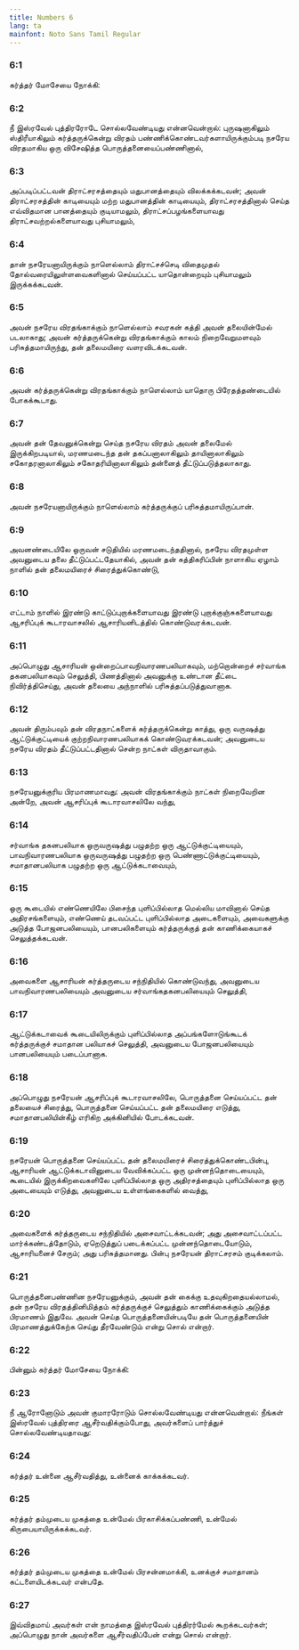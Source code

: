 ```yaml
---
title: Numbers 6
lang: ta
mainfont: Noto Sans Tamil Regular
---
```


###  6:1

கர்த்தர் மோசேயை நோக்கி:

###  6:2

நீ இஸ்ரவேல் புத்திரரோடே சொல்லவேண்டியது என்னவென்றால்: புருஷனாகிலும் ஸ்திரீயாகிலும் கர்த்தருக்கென்று விரதம் பண்ணிக்கொண்டவர்களாயிருக்கும்படி நசரேய விரதமாகிய ஒரு விசேஷித்த பொருத்தனையைப்பண்ணினால்,

###  6:3

அப்படிப்பட்டவன் திராட்சரசத்தையும் மதுபானத்தையும் விலக்கக்கடவன்; அவன் திராட்சரசத்தின் காடியையும் மற்ற மதுபானத்தின் காடியையும், திராட்சரசத்தினால் செய்த எவ்விதமான பானத்தையும் குடியாமலும், திராட்சப்பழங்களையாவது திராட்சவற்றல்களையாவது புசியாமலும்,

###  6:4

தான் நசரேயனாயிருக்கும் நாளெல்லாம் திராட்சச்செடி விதைமுதல் தோல்வரையிலுள்ளவைகளினால் செய்யப்பட்ட யாதொன்றையும் புசியாமலும் இருக்கக்கடவன்.

###  6:5

அவன் நசரேய விரதங்காக்கும் நாளெல்லாம் சவரகன் கத்தி அவன் தலையின்மேல் படலாகாது; அவன் கர்த்தருக்கென்று விரதங்காக்கும் காலம் நிறைவேறுமளவும் பரிசுத்தமாயிருந்து, தன் தலைமயிரை வளரவிடக்கடவன்.

###  6:6

அவன் கர்த்தருக்கென்று விரதங்காக்கும் நாளெல்லாம் யாதொரு பிரேதத்தண்டையில் போகக்கூடாது.

###  6:7

அவன் தன் தேவனுக்கென்று செய்த நசரேய விரதம் அவன் தலைமேல் இருக்கிறபடியால், மரணமடைந்த தன் தகப்பனாலாகிலும் தாயினாலாகிலும் சகோதரனாலாகிலும் சகோதரியினாலாகிலும் தன்னைத் தீட்டுப்படுத்தலாகாது.

###  6:8

அவன் நசரேயனாயிருக்கும் நாளெல்லாம் கர்த்தருக்குப் பரிசுத்தமாயிருப்பான்.

###  6:9

அவனண்டையிலே ஒருவன் சடுதியில் மரணமடைந்ததினால், நசரேய விரதமுள்ள அவனுடைய தலை தீட்டுப்பட்டதேயாகில், அவன் தன் சுத்திகரிப்பின் நாளாகிய ஏழாம் நாளில் தன் தலைமயிரைச் சிரைத்துக்கொண்டு,

###  6:10

எட்டாம் நாளில் இரண்டு காட்டுப்புறாக்களையாவது இரண்டு புறாக்குஞ்சுகளையாவது ஆசரிப்புக் கூடாரவாசலில் ஆசாரியனிடத்தில் கொண்டுவரக்கடவன்.

###  6:11

அப்பொழுது ஆசாரியன் ஒன்றைப்பாவநிவாரணபலியாகவும், மற்றொன்றைச் சர்வாங்க தகனபலியாகவும் செலுத்தி, பிணத்தினால் அவனுக்கு உண்டான தீட்டை நிவிர்த்திசெய்து, அவன் தலையை அந்நாளில் பரிசுத்தப்படுத்துவானாக.

###  6:12

அவன் திரும்பவும் தன் விரதநாட்களைக் கர்த்தருக்கென்று காத்து, ஒரு வருஷத்து ஆட்டுக்குட்டியைக் குற்றநிவாரணபலியாகக் கொண்டுவரக்கடவன்; அவனுடைய நசரேய விரதம் தீட்டுப்பட்டதினால் சென்ற நாட்கள் விருதாவாகும்.

###  6:13

நசரேயனுக்குரிய பிரமாணமாவது: அவன் விரதங்காக்கும் நாட்கள் நிறைவேறின அன்றே, அவன் ஆசரிப்புக் கூடாரவாசலிலே வந்து,

###  6:14

சர்வாங்க தகனபலியாக ஒருவருஷத்து பழுதற்ற ஒரு ஆட்டுக்குட்டியையும், பாவநிவாரணபலியாக ஒருவருஷத்து பழுதற்ற ஒரு பெண்ணாட்டுக்குட்டியையும், சமாதானபலியாக பழுதற்ற ஒரு ஆட்டுக்கடாவையும்,

###  6:15

ஒரு கூடையில் எண்ணெயிலே பிசைந்த புளிப்பில்லாத மெல்லிய மாவினால் செய்த அதிரசங்களையும், எண்ணெய் தடவப்பட்ட புளிப்பில்லாத அடைகளையும், அவைகளுக்கு அடுத்த போஜனபலியையும், பானபலிகளையும் கர்த்தருக்குத் தன் காணிக்கையாகச் செலுத்தக்கடவன்.

###  6:16

அவைகளை ஆசாரியன் கர்த்தருடைய சந்நிதியில் கொண்டுவந்து, அவனுடைய பாவநிவாரணபலியையும் அவனுடைய சர்வாங்கதகனபலியையும் செலுத்தி,

###  6:17

ஆட்டுக்கடாவைக் கூடையிலிருக்கும் புளிப்பில்லாத அப்பங்களோடுங்கூடக் கர்த்தருக்குச் சமாதான பலியாகச் செலுத்தி, அவனுடைய போஜனபலியையும் பானபலியையும் படைப்பானாக.

###  6:18

அப்பொழுது நசரேயன் ஆசரிப்புக் கூடாரவாசலிலே, பொருத்தனை செய்யப்பட்ட தன் தலையைச் சிரைத்து, பொருத்தனை செய்யப்பட்ட தன் தலைமயிரை எடுத்து, சமாதானபலியின்கீழ் எரிகிற அக்கினியில் போடக்கடவன்.

###  6:19

நசரேயன் பொருத்தனை செய்யப்பட்ட தன் தலைமயிரைச் சிரைத்துக்கொண்டபின்பு, ஆசாரியன் ஆட்டுக்கடாவினுடைய வேவிக்கப்பட்ட ஒரு முன்னந்தொடையையும், கூடையில் இருக்கிறவைகளிலே புளிப்பில்லாத ஒரு அதிரசத்தையும் புளிப்பில்லாத ஒரு அடையையும் எடுத்து, அவனுடைய உள்ளங்கைகளில் வைத்து,

###  6:20

அவைகளைக் கர்த்தருடைய சந்நிதியில் அசைவாட்டக்கடவன்; அது அசைவாட்டப்பட்ட மார்க்கண்டத்தோடும், ஏறெடுத்துப் படைக்கப்பட்ட முன்னந்தொடையோடும், ஆசாரியனைச் சேரும்; அது பரிசுத்தமானது. பின்பு நசரேயன் திராட்சரசம் குடிக்கலாம்.

###  6:21

பொருத்தனைபண்ணின நசரேயனுக்கும், அவன் தன் கைக்கு உதவுகிறதையல்லாமல், தன் நசரேய விரதத்தினிமித்தம் கர்த்தருக்குச் செலுத்தும் காணிக்கைக்கும் அடுத்த பிரமாணம் இதுவே. அவன் செய்த பொருத்தனையின்படியே தன் பொருத்தனையின் பிரமாணத்துக்கேற்க செய்து தீரவேண்டும் என்று சொல் என்றார்.

###  6:22

பின்னும் கர்த்தர் மோசேயை நோக்கி:

###  6:23

நீ ஆரோனோடும் அவன் குமாரரோடும் சொல்லவேண்டியது என்னவென்றால்: நீங்கள் இஸ்ரவேல் புத்திரரை ஆசீர்வதிக்கும்போது, அவர்களைப் பார்த்துச் சொல்லவேண்டியதாவது:

###  6:24

கர்த்தர் உன்னை ஆசீர்வதித்து, உன்னைக் காக்கக்கடவர்.

###  6:25

கர்த்தர் தம்முடைய முகத்தை உன்மேல் பிரகாசிக்கப்பண்ணி, உன்மேல் கிருபையாயிருக்கக்கடவர்.

###  6:26

கர்த்தர் தம்முடைய முகத்தை உன்மேல் பிரசன்னமாக்கி, உனக்குச் சமாதானம் கட்டளையிடக்கடவர் என்பதே.

###  6:27

இவ்விதமாய் அவர்கள் என் நாமத்தை இஸ்ரவேல் புத்திரர்மேல் கூறக்கடவர்கள்; அப்பொழுது நான் அவர்களை ஆசீர்வதிப்பேன் என்று சொல் என்றார்.

